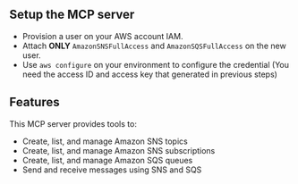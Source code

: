## Setup the MCP server
- Provision a user on your AWS account IAM.
- Attach **ONLY** `AmazonSNSFullAccess` and `AmazonSQSFullAccess` on the new user.
- Use `aws configure` on your environment to configure the credential (You need the access ID and access key that generated in previous steps)

## Features
This MCP server provides tools to:
- Create, list, and manage Amazon SNS topics
- Create, list, and manage Amazon SNS subscriptions
- Create, list, and manage Amazon SQS queues
- Send and receive messages using SNS and SQS
